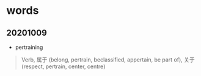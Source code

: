 # words

## 20201009

- pertraining
> Verb, 属于 (belong, pertrain, beclassified, appertain, be part of), 关于 (respect, pertrain, center, centre)
